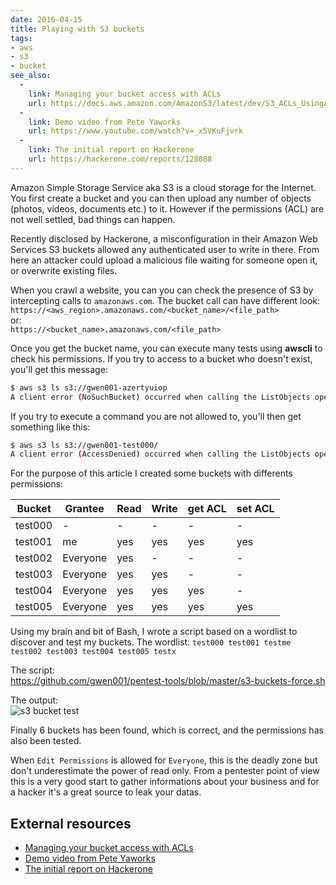 ```yaml
---
date: 2016-04-15
title: Playing with S3 buckets
tags:
- aws
- s3
- bucket
see_also:
  -
    link: Managing your bucket access with ACLs
    url: https://docs.aws.amazon.com/AmazonS3/latest/dev/S3_ACLs_UsingACLs.html
  -
    link: Demo video from Pete Yaworks
    url: https://www.youtube.com/watch?v=_x5VKuFjvrk
  -
    link: The initial report on Hackerone
    url: https://hackerone.com/reports/128088
---
```

Amazon Simple Storage Service aka S3 is a cloud storage for the Internet. 
You first create a bucket and you can then upload any number of objects (photos, videos, documents etc.) to it.
However if the permissions (ACL) are not well settled, bad things can happen.

Recently disclosed by Hackerone, a misconfiguration in their Amazon Web Services S3 buckets allowed any authenticated user to write in there.
From here an attacker could upload a malicious file waiting for someone open it, or overwrite existing files. 

When you crawl a website, you can you can check the presence of S3 by intercepting calls to `amazonaws.com`.
The bucket call can have different look:  
`https://<aws_region>.amazonaws.com/<bucket_name>/<file_path>`  
or:  
`https://<bucket_name>.amazonaws.com/<file_path>`

Once you get the bucket name, you can execute many tests using **awscli** to check his permissions.
If you try to access to a bucket who doesn't exist, you'll get this message:

```bash
$ aws s3 ls s3://gwen001-azertyuiop  
A client error (NoSuchBucket) occurred when calling the ListObjects operation: The specified bucket does not exist
```

If you try to execute a command you are not allowed to, you'll then get something like this:

```bash
$ aws s3 ls s3://gwen001-test000/
A client error (AccessDenied) occurred when calling the ListObjects operation: Access Denied
```
<!--more-->
For the purpose of this article I created some buckets with differents permissions:

Bucket |Grantee|Read |Write|get ACL|set ACL
-------|-------|-----|-----|-------|-------
test000|-|-|-|-|-
test001|me|yes|yes|yes|yes
test002|Everyone|yes|-|-|-
test003|Everyone|yes|yes|-|-
test004|Everyone|yes|yes|yes|-
test005|Everyone|yes|yes|yes|yes

Using my brain and bit of Bash, I wrote a script based on a wordlist to discover and test my buckets.
The wordlist: `test000 test001 testme test002 test003 test004 test005 testx`

The script:  
https://github.com/gwen001/pentest-tools/blob/master/s3-buckets-force.sh

The output:  
![s3 bucket test](/images/s3-bucket-test.png)

Finally 6 buckets has been found, which is correct, and the permissions has also been tested.

When `Edit Permissions` is allowed for `Everyone`, this is the deadly zone but don't underestimate the power of read only.
From a pentester point of view this is a very good start to gather informations about your business and for a hacker it's a great source to leak your datas. 


## External resources

- [Managing your bucket access with ACLs](https://docs.aws.amazon.com/AmazonS3/latest/dev/S3_ACLs_UsingACLs.html)
- [Demo video from Pete Yaworks](https://www.youtube.com/watch?v=_x5VKuFjvrk)
- [The initial report on Hackerone](https://hackerone.com/reports/128088)
